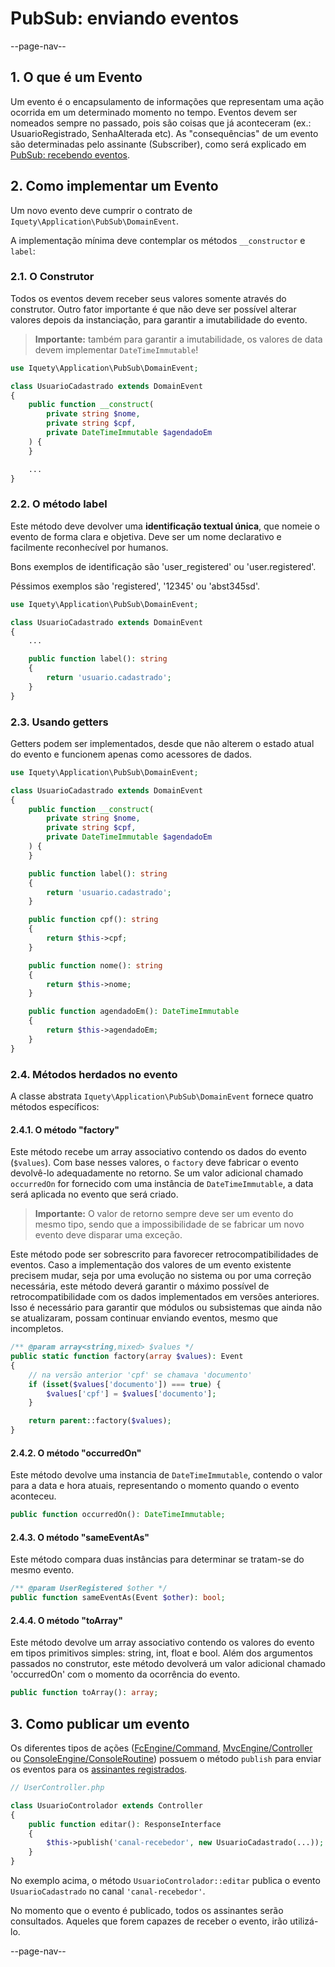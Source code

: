 # PubSub: enviando eventos

--page-nav--

## 1. O que é um Evento

Um evento é o encapsulamento de informações que representam uma ação ocorrida em
um determinado momento no tempo. Eventos devem ser nomeados sempre no passado,
pois são coisas que já aconteceram (ex.: UsuarioRegistrado, SenhaAlterada etc).
As "consequências" de um evento são determinadas pelo assinante (Subscriber),
como será explicado em [PubSub: recebendo eventos](12-pubsub-recebendo-eventos.md).

## 2. Como implementar um Evento

Um novo evento deve cumprir o contrato de `Iquety\Application\PubSub\DomainEvent`.

A implementação mínima deve contemplar os métodos `__constructor` e `label`:

### 2.1. O Construtor

Todos os eventos devem receber seus valores somente através do construtor.
Outro fator importante é que não deve ser possível alterar valores depois da
instanciação, para garantir a imutabilidade do evento.

> **Importante:** também para garantir a imutabilidade, os valores de data devem
implementar `DateTimeImmutable`!

```php
use Iquety\Application\PubSub\DomainEvent;

class UsuarioCadastrado extends DomainEvent
{
    public function __construct(
        private string $nome,
        private string $cpf,
        private DateTimeImmutable $agendadoEm
    ) {
    }

    ...
}
```

### 2.2. O método label

Este método deve devolver uma **identificação textual única**, que nomeie o evento
de forma clara e objetiva. Deve ser um nome declarativo e facilmente reconhecível
por humanos.

Bons exemplos de identificação são 'user_registered' ou 'user.registered'.

Péssimos exemplos são 'registered', '12345' ou 'abst345sd'.

```php
use Iquety\Application\PubSub\DomainEvent;

class UsuarioCadastrado extends DomainEvent
{
    ...

    public function label(): string
    {
        return 'usuario.cadastrado';
    }
}
```

### 2.3. Usando getters

Getters podem ser implementados, desde que não alterem o estado atual do evento
e funcionem apenas como acessores de dados.

```php
use Iquety\Application\PubSub\DomainEvent;

class UsuarioCadastrado extends DomainEvent
{
    public function __construct(
        private string $nome,
        private string $cpf,
        private DateTimeImmutable $agendadoEm
    ) {
    }

    public function label(): string
    {
        return 'usuario.cadastrado';
    }

    public function cpf(): string
    {
        return $this->cpf;
    }

    public function nome(): string
    {
        return $this->nome;
    }

    public function agendadoEm(): DateTimeImmutable
    {
        return $this->agendadoEm;
    }
}
```

### 2.4. Métodos herdados no evento

A classe abstrata `Iquety\Application\PubSub\DomainEvent` fornece quatro métodos
específicos:

#### 2.4.1. O método "factory"

Este método recebe um array associativo contendo os dados do evento (`$values`).
Com base nesses valores, o `factory` deve fabricar o evento devolvê-lo adequadamente
no retorno. Se um valor adicional chamado `occurredOn` for fornecido com uma
instância de `DateTimeImmutable`, a data será aplicada no evento que será criado.

> **Importante:** O valor de retorno sempre deve ser um evento do mesmo tipo,
sendo que a impossibilidade de se fabricar um novo evento deve disparar uma exceção.

Este método pode ser sobrescrito para favorecer retrocompatibilidades de eventos.
Caso a implementação dos valores de um evento existente precisem mudar, seja por
uma evolução no sistema ou por uma correção necessária, este método deverá garantir
o máximo possível de retrocompatibilidade com os dados implementados em versões
anteriores. Isso é necessário para garantir que módulos ou subsistemas que ainda
não se atualizaram, possam continuar enviando eventos, mesmo que incompletos.

```php
/** @param array<string,mixed> $values */
public static function factory(array $values): Event
{
    // na versão anterior 'cpf' se chamava 'documento'
    if (isset($values['documento']) === true) {
        $values['cpf'] = $values['documento'];
    }

    return parent::factory($values);
}
```

#### 2.4.2. O método "occurredOn"

Este método devolve uma instancia de `DateTimeImmutable`, contendo o valor para
a data e hora atuais, representando o momento quando o evento aconteceu.

```php
public function occurredOn(): DateTimeImmutable;
```

#### 2.4.3. O método "sameEventAs"

Este método compara duas instâncias para determinar se tratam-se do mesmo evento.

```php
/** @param UserRegistered $other */
public function sameEventAs(Event $other): bool;
```

#### 2.4.4. O método "toArray"

Este método devolve um array associativo contendo os valores do evento em tipos
primitivos simples: string, int, float e bool. Além dos argumentos passados no
construtor, este método devolverá um valor adicional chamado 'occurredOn' com o
momento da ocorrência do evento.

```php
public function toArray(): array;
```

## 3. Como publicar um evento

Os diferentes tipos de ações ([FcEngine/Command](06-motor-fc.md), [MvcEngine/Controller](05-motor-mvc.md) ou [ConsoleEngine/ConsoleRoutine](07-motor-console.md)) possuem o método `publish`
para enviar os eventos para os [assinantes registrados](12-pubsub-recebendo-eventos.md).

```php
// UserController.php

class UsuarioControlador extends Controller
{
    public function editar(): ResponseInterface
    {
        $this->publish('canal-recebedor', new UsuarioCadastrado(...));
    }
}
```

No exemplo acima, o método `UsuarioControlador::editar` publica o evento
`UsuarioCadastrado` no canal `'canal-recebedor'`.

No momento que o evento é publicado, todos os assinantes serão consultados.
Aqueles que forem capazes de receber o evento, irão utilizá-lo.

--page-nav--
